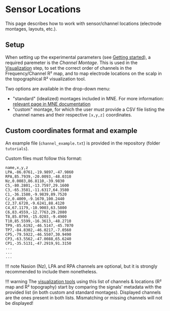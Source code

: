 # Sensor Locations

This page describes how to work with sensor/channel locations (electrode montages, layouts, etc.).

## Setup

When setting up the experimental parameters (see [Getting started](start.md)), a required paremeter is the *Channel Montage*. This is used in the [Visualization](visualize.md) step, to set the correct order of channels in the Frequency/Channel R² map, and to map electrode locations on the scalp in the topographical R² visualization tool.

Two options are available in the drop-down menu:

- "standard" (idealized) montages included in MNE. For more information: [relevant page in MNE documentation](https://mne.tools/dev/auto_tutorials/intro/40_sensor_locations.html)
- "custom" montage, for which the user must provide a CSV file listing the channel names and their respective `[x,y,z]` coordinates.

## Custom coordinates format and example

An example file (`channel_example.txt`) is provided in the repository (folder `tutorials`).

Custom files must follow this format:

```
name,x,y,z
LPA,-86.0761,-19.9897,-47.9860
RPA,85.7939,-20.0093,-48.0310
Nz,0.0083,86.8110,-39.9830
C5,-80.2801,-13.7597,29.1600
C3,-65.3581,-11.6317,64.3580
C1,-36.1580,-9.9839,89.7520
Cz,0.4009,-9.1670,100.2440
C2,37.6720,-9.6241,88.4120
C4,67.1179,-10.9003,63.5800
C6,83.4559,-12.7763,29.2080
T8,85.0799,-15.0203,-9.4900
T10,85.5599,-16.3613,-48.2710
TP9,-85.6192,-46.5147,-45.7070
TP7,-84.8302,-46.0217,-7.0560
CP5,-79.5922,-46.5507,30.9490
CP3,-63.5562,-47.0088,65.6240
CP1,-35.5131,-47.2919,91.3150
...
...
...
```

!!! note
    Nasion (Nz), LPA and RPA channels are optional, but it is strongly recommended to include them nonetheless.
	
!!! warning
    The [visualization tools](visualize.md) using this list of channels & locations (R² map and R² topography) start by comparing the signals' metadata with the provided list (in both custom and standard montages). Displayed channels are the ones present in both lists. Mismatching or missing channels will not be displayed!